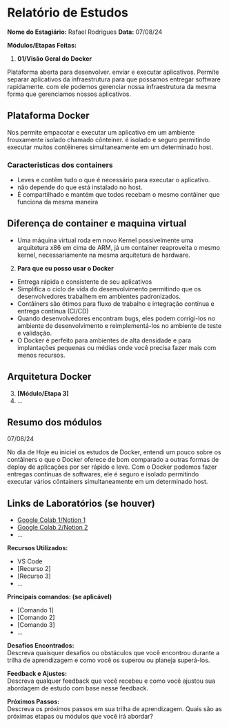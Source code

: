 # Relatório de Estudos

**Nome do Estagiário:** Rafael Rodrigues
**Data:** 07/08/24

**Módulos/Etapas Feitas:** 

1. **01/Visão Geral do Docker**

Plataforma aberta para desenvolver. enviar e executar aplicativos.
Permite separar aplicativos da infraestrutura para que possamos entregar software rapidamente.
com ele podemos gerenciar nossa infraestrutura da mesma forma que gerenciamos nossos aplicativos.

## Plataforma Docker
Nos permite empacotar e executar um aplicativo em um ambiente frouxamente isolado chamado cônteiner.
é isolado e seguro permitindo executar muitos contêineres simultaneamente em um determinado host.

### Caracteristicas dos containers
- Leves e contêm tudo o que é necessário para executar o aplicativo.
- não depende do que está instalado no host.
- É compartilhado e mantém que todos recebam o mesmo contâiner que funciona da mesma maneira

## Diferença de container e maquina virtual 
- Uma máquina virtual roda em novo Kernel possivelmente uma arquitetura x86 em cima de ARM, já um container reaproveita o mesmo kernel, necessariamente na mesma arquitetura de hardware.


2. **Para que eu posso usar o Docker**
- Entrega rápida e consistente de seu aplicativos
- Simplifica o ciclo de vida do desenvolvimento permitindo que os desenvolvedores trabalhem em ambientes padronizados.
- Contâiners são ótimos para fluxo de trabalho e integração contínua e entrega contínua (CI/CD)
- Quando desenvolvedores encontram bugs, eles podem corrigi-los no ambiente de desenvolvimento e reimplementá-los no ambiente de teste e validação. 
- O Docker é perfeito para ambientes de alta densidade e para implantações pequenas ou médias onde você precisa fazer mais com menos recursos.

## Arquitetura Docker
  




3. **[Módulo/Etapa 3]** 
4. ...

## Resumo dos módulos 

07/08/24

No dia de Hoje eu iniciei os estudos de Docker, entendi um pouco sobre os contâiners o que o Docker oferece de bom comparado a outras formas de deploy de aplicações por ser rápido e leve.
Com o Docker podemos fazer entregas contínuas de softwares, ele é seguro e isolado permitindo executar vários côntainers simultaneamente em um determinado host.

## Links de Laboratórios (se houver)

- [Google Colab 1/Notion 1](URL_do_Lab_1)
- [Google Colab 2/Notion 2](URL_do_Lab_2)
- ...

**Recursos Utilizados:**  
- VS Code 
- [Recurso 2]
- [Recurso 3]
- ...

**Principais comandos: (se aplicável)**  
- [Comando 1]
- [Comando 2]
- [Comando 3]
- ...

**Desafios Encontrados:**  
Descreva quaisquer desafios ou obstáculos que você encontrou durante a trilha de aprendizagem e como você os superou ou planeja superá-los.

**Feedback e Ajustes:**  
Descreva qualquer feedback que você recebeu e como você ajustou sua abordagem de estudo com base nesse feedback.

**Próximos Passos:**  
Descreva os próximos passos em sua trilha de aprendizagem. Quais são as próximas etapas ou módulos que você irá abordar?
